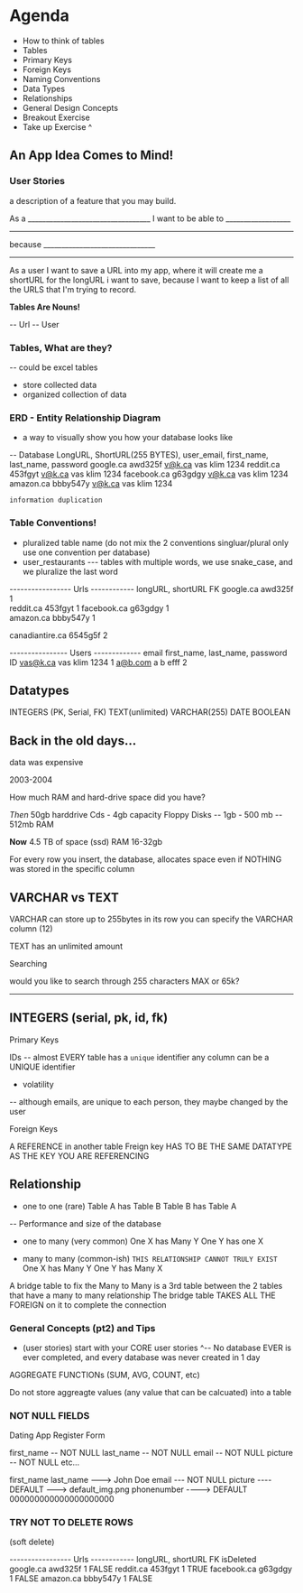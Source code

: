 # Agenda 

- How to think of tables
- Tables
- Primary Keys
- Foreign Keys
- Naming Conventions
- Data Types
- Relationships
- General Design Concepts
- Breakout Exercise
- Take up Exercise ^

## An App Idea Comes to Mind!


### User Stories

a description of a feature that you may build.

As a __________________________________
I want to be able to __________________
_______________________________________
because _______________________________
_______________________________________


As a user I want to save a URL into my app,
where it will create me a shortURL for the longURL
i want to save, because I want to keep a list of all
the URLS that I'm trying to record.

**Tables Are Nouns!**

-- Url
-- User 


### Tables, What are they?

-- could be excel tables
- store collected data
- organized collection of data

### ERD - Entity Relationship Diagram

- a way to visually show you how your database looks like

-- Database 
LongURL,     ShortURL(255 BYTES),      user_email,     first_name,     last_name,    password
google.ca     awd325f        v@k.ca            vas             klim          1234
reddit.ca     453fgyt        v@k.ca            vas             klim          1234
facebook.ca   g63gdgy        v@k.ca            vas             klim          1234
amazon.ca     bbby547y       v@k.ca            vas             klim          1234


`information duplication`


### Table Conventions!

- pluralized table name (do not mix the 2 conventions singluar/plural only use one convention per database)
- user_restaurants  --- tables with multiple words, we use snake_case, and we pluralize the last word


----------------- Urls ------------
longURL,      shortURL      FK
google.ca     awd325f       1    
reddit.ca     453fgyt       1
facebook.ca   g63gdgy       1  
amazon.ca     bbby547y      1 

canadiantire.ca 6545g5f     2

---------------- Users -------------
email   first_name,     last_name,     password    ID
vas@k.ca     vas             klim          1234     1
a@b.com       a            b             efff       2

## Datatypes

INTEGERS (PK, Serial, FK)
TEXT(unlimited)
VARCHAR(255)
DATE
BOOLEAN

## Back in the old days...

data was expensive

2003-2004 

How much RAM and hard-drive space did you have?


*Then*
50gb harddrive 
Cds - 4gb capacity 
Floppy Disks -- 1gb - 500 mb
-- 512mb RAM 

**Now** 
4.5 TB of space (ssd)
RAM 16-32gb

For every row you insert, the database, allocates space even if NOTHING was stored in the specific column


## VARCHAR vs TEXT

VARCHAR can store up to 255bytes in its row
you can specify the VARCHAR column (12)

TEXT
has an unlimited amount 

Searching 

would you like to search through 255 characters MAX or 65k?


-----------------------------------

## INTEGERS (serial, pk, id, fk)

Primary Keys

IDs -- almost EVERY table has a `unique` identifier 
any column can be a UNIQUE identifier

- volatility

-- although emails, are unique to each person, they maybe changed by the user


Foreign Keys 

A REFERENCE in another table
Freign key HAS TO BE THE SAME DATATYPE AS THE KEY YOU ARE REFERENCING


## Relationship

- one to one (rare)
Table A has Table B
Table B has Table A

-- Performance and size of the database

- one to many (very common)
One X has Many Y
One Y has one  X

- many to many (common-ish)
`THIS RELATIONSHIP CANNOT TRULY EXIST`
One X has Many Y
One Y has Many X

A bridge table to fix the Many to Many
is a 3rd table between the 2 tables that have a many to many relationship
The bridge table TAKES ALL THE FOREIGN on it to complete the connection


### General Concepts (pt2) and Tips

- (user stories) start with your CORE user stories 
^-- No database EVER is ever completed, and every database was never created in 1 day

AGGREGATE FUNCTIONs
(SUM, AVG, COUNT, etc)

Do not store aggreagte values (any value that can be calcuated) into a table

### NOT NULL FIELDS

Dating App Register Form

first_name -- NOT NULL
last_name  -- NOT NULL
email      -- NOT NULL
picture    -- NOT NULL
etc...


first_name   last_name ---> John Doe
email   --- NOT NULL
picture ---- DEFAULT ---> default_img.png
phonenumber ----> DEFAULT   000000000000000000000

### TRY NOT TO DELETE ROWS
(soft delete)

----------------- Urls ------------
longURL,      shortURL      FK                  isDeleted
google.ca     awd325f       1                      FALSE
reddit.ca     453fgyt       1                      TRUE
facebook.ca   g63gdgy       1                      FALSE
amazon.ca     bbby547y      1                      FALSE
